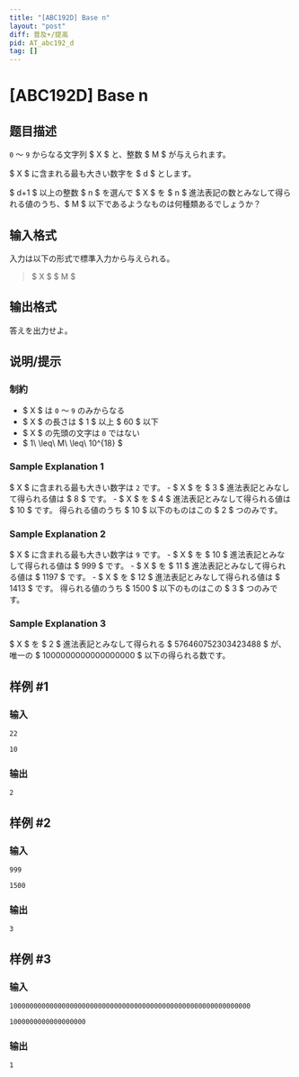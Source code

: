 ```yaml
---
title: "[ABC192D] Base n"
layout: "post"
diff: 普及+/提高
pid: AT_abc192_d
tag: []
---
```


# [ABC192D] Base n

## 题目描述

[problemUrl]: https://atcoder.jp/contests/abc192/tasks/abc192_d

`0` ～ `9` からなる文字列 $ X $ と、整数 $ M $ が与えられます。

$ X $ に含まれる最も大きい数字を $ d $ とします。

$ d+1 $ 以上の整数 $ n $ を選んで $ X $ を $ n $ 進法表記の数とみなして得られる値のうち、$ M $ 以下であるようなものは何種類あるでしょうか？

## 输入格式

入力は以下の形式で標準入力から与えられる。

> $ X $ $ M $

## 输出格式

答えを出力せよ。

## 说明/提示

### 制約

- $ X $ は `0` ～ `9` のみからなる
- $ X $ の長さは $ 1 $ 以上 $ 60 $ 以下
- $ X $ の先頭の文字は `0` ではない
- $ 1\ \leq\ M\ \leq\ 10^{18} $

### Sample Explanation 1

$ X $ に含まれる最も大きい数字は `2` です。 - $ X $ を $ 3 $ 進法表記とみなして得られる値は $ 8 $ です。 - $ X $ を $ 4 $ 進法表記とみなして得られる値は $ 10 $ です。 得られる値のうち $ 10 $ 以下のものはこの $ 2 $ つのみです。

### Sample Explanation 2

$ X $ に含まれる最も大きい数字は `9` です。 - $ X $ を $ 10 $ 進法表記とみなして得られる値は $ 999 $ です。 - $ X $ を $ 11 $ 進法表記とみなして得られる値は $ 1197 $ です。 - $ X $ を $ 12 $ 進法表記とみなして得られる値は $ 1413 $ です。 得られる値のうち $ 1500 $ 以下のものはこの $ 3 $ つのみです。

### Sample Explanation 3

$ X $ を $ 2 $ 進法表記とみなして得られる $ 576460752303423488 $ が、唯一の $ 1000000000000000000 $ 以下の得られる数です。

## 样例 #1

### 输入

```
22
10
```

### 输出

```
2
```

## 样例 #2

### 输入

```
999
1500
```

### 输出

```
3
```

## 样例 #3

### 输入

```
100000000000000000000000000000000000000000000000000000000000
1000000000000000000
```

### 输出

```
1
```

